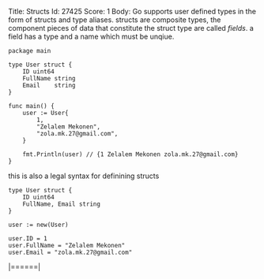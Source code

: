 Title: Structs
Id: 27425
Score: 1
Body:
Go supports user defined types in the form of structs and type aliases. structs are composite types, the component pieces of data that constitute the struct type are called *fields*. a field has a type and a name which must be unqiue.

    package main

    type User struct {
        ID uint64
        FullName string
        Email    string
    }

    func main() {
        user := User{
            1,
            "Zelalem Mekonen",
            "zola.mk.27@gmail.com",
        }

        fmt.Println(user) // {1 Zelalem Mekonen zola.mk.27@gmail.com}
    }

this is also a legal syntax for definining structs

    type User struct {
        ID uint64
        FullName, Email string
    }

    user := new(User)

    user.ID = 1
    user.FullName = "Zelalem Mekonen"
    user.Email = "zola.mk.27@gmail.com"
|======|
